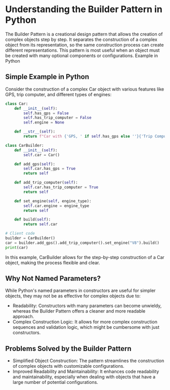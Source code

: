 # Understanding the Builder Pattern in Python

The Builder Pattern is a creational design pattern that allows the creation of complex objects step by step. It separates the construction of a complex object from its representation, so the same construction process can create different representations. This pattern is most useful when an object must be created with many optional components or configurations.
Example in Python

## Simple Example in Python

Consider the construction of a complex Car object with various features like GPS, trip computer, and different types of engines:

```python
class Car:
    def __init__(self):
        self.has_gps = False
        self.has_trip_computer = False
        self.engine = None

    def __str__(self):
        return f"Car with {'GPS, ' if self.has_gps else ''}{'Trip Computer, ' if self.has_trip_computer else ''}{self.engine or 'No'} Engine"

class CarBuilder:
    def __init__(self):
        self.car = Car()

    def add_gps(self):
        self.car.has_gps = True
        return self

    def add_trip_computer(self):
        self.car.has_trip_computer = True
        return self

    def set_engine(self, engine_type):
        self.car.engine = engine_type
        return self

    def build(self):
        return self.car

# Client code
builder = CarBuilder()
car = builder.add_gps().add_trip_computer().set_engine("V8").build()
print(car)
```

In this example, CarBuilder allows for the step-by-step construction of a Car object, making the process flexible and clear.

## Why Not Named Parameters?

While Python's named parameters in constructors are useful for simpler objects, they may not be as effective for complex objects due to:

- Readability: Constructors with many parameters can become unwieldy, whereas the Builder Pattern offers a cleaner and more readable approach.
- Complex Construction Logic: It allows for more complex construction sequences and validation logic, which might be cumbersome with just constructors.

## Problems Solved by the Builder Pattern

- Simplified Object Construction: The pattern streamlines the construction of complex objects with customizable configurations.
- Improved Readability and Maintainability: It enhances code readability and maintainability, especially when dealing with objects that have a large number of potential configurations.
